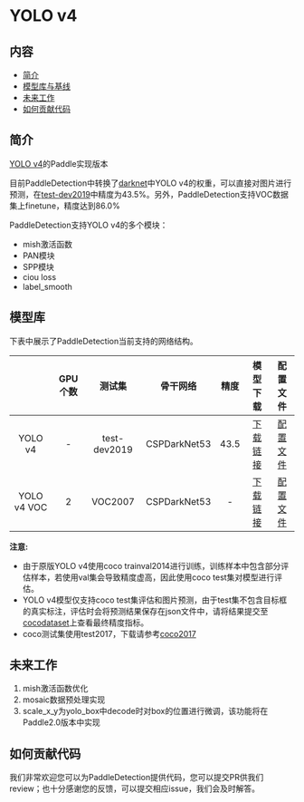 # YOLO v4

## 内容
- [简介](#简介)
- [模型库与基线](#模型库与基线)
- [未来工作](#未来工作)
- [如何贡献代码](#如何贡献代码)

## 简介

[YOLO v4](https://arxiv.org/abs/2004.10934)的Paddle实现版本

目前PaddleDetection中转换了[darknet](https://github.com/AlexeyAB/darknet)中YOLO v4的权重，可以直接对图片进行预测，在[test-dev2019](http://cocodataset.org/#detection-2019)中精度为43.5%。另外，PaddleDetection支持VOC数据集上finetune，精度达到86.0%

PaddleDetection支持YOLO v4的多个模块：

- mish激活函数
- PAN模块
- SPP模块
- ciou loss
- label_smooth

## 模型库
下表中展示了PaddleDetection当前支持的网络结构。

|                          | GPU个数 | 测试集  | 骨干网络 |  精度  | 模型下载 |  配置文件  |
|:------------------------:|:-------:|:------:|:--------------------------:|:------------------------:| :---------:| :-----: |
| YOLO v4  | - |test-dev2019        |     CSPDarkNet53 |  43.5 |[下载链接](https://paddlemodels.bj.bcebos.com/object_detection/yolov4_cspdarknet.pdparams) |  [配置文件](https://github.com/PaddlePaddle/PaddleDetection/tree/master/configs/yolo/yolov4_cspdarknet.yml)                   |
| YOLO v4 VOC  | 2 | VOC2007        |     CSPDarkNet53 |  -  |   [下载链接](https://paddlemodels.bj.bcebos.com/object_detection/yolov4_cspdarknet_voc.pdparams) |  [配置文件](https://github.com/PaddlePaddle/PaddleDetection/tree/master/configs/yolo/yolov4_cspdarknet_voc.yml)              |

**注意:**

- 由于原版YOLO v4使用coco trainval2014进行训练，训练样本中包含部分评估样本，若使用val集会导致精度虚高，因此使用coco test集对模型进行评估。
- YOLO v4模型仅支持coco test集评估和图片预测，由于test集不包含目标框的真实标注，评估时会将预测结果保存在json文件中，请将结果提交至[cocodataset](http://cocodataset.org/#detection-2019)上查看最终精度指标。
- coco测试集使用test2017，下载请参考[coco2017](http://cocodataset.org/#download)


## 未来工作

1. mish激活函数优化
2. mosaic数据预处理实现
3. scale\_x\_y为yolo_box中decode时对box的位置进行微调，该功能将在Paddle2.0版本中实现


## 如何贡献代码
我们非常欢迎您可以为PaddleDetection提供代码，您可以提交PR供我们review；也十分感谢您的反馈，可以提交相应issue，我们会及时解答。
